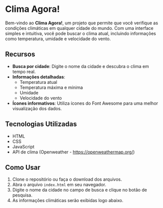 # Clima Agora!

Bem-vindo ao **Clima Agora!**, um projeto que permite que você verifique as condições climáticas em qualquer cidade do mundo. Com uma interface simples e intuitiva, você pode buscar o clima atual, incluindo informações como temperatura, umidade e velocidade do vento.

## Recursos

- **Busca por cidade**: Digite o nome da cidade e descubra o clima em tempo real.
- **Informações detalhadas**:
  - Temperatura atual
  - Temperatura máxima e mínima
  - Umidade
  - Velocidade do vento
- **Ícones informativos**: Utiliza ícones do Font Awesome para uma melhor visualização dos dados.

## Tecnologias Utilizadas

- HTML
- CSS
- JavaScript
- API de clima (Openweather - https://openweathermap.org/)

## Como Usar

1. Clone o repositório ou faça o download dos arquivos.
2. Abra o arquivo `index.html` em seu navegador.
3. Digite o nome da cidade no campo de busca e clique no botão de pesquisa.
4. As informações climáticas serão exibidas logo abaixo.

